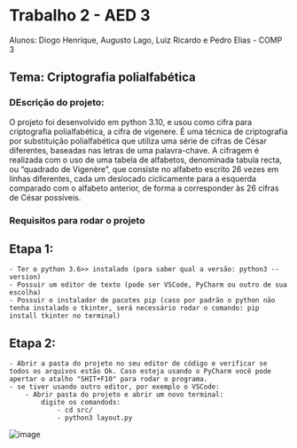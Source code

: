 # Trabalho 2 - AED 3 
Alunos: Diogo Henrique, Augusto Lago, Luiz Ricardo e Pedro Elias - COMP 3

## Tema: Criptografia polialfabética
### DEscrição do projeto: 
O projeto foi desenvolvido em python 3.10, e usou como cifra para criptografia polialfabética, a cifra de vigenere.
	É uma técnica de criptografia por substituição polialfabética que utiliza uma série de cifras de César diferentes, baseadas nas letras de uma palavra-chave.
	A cifragem é realizada com o uso de uma tabela de alfabetos, denominada tabula recta, ou “quadrado de Vigenère”, que consiste no alfabeto escrito 26 vezes em linhas diferentes, cada um deslocado ciclicamente para a esquerda comparado com o alfabeto anterior, de forma a corresponder às 26 cifras de César possíveis. 

### Requisitos para rodar o projeto
## Etapa 1:
	- Ter o python 3.6>> instalado (para saber qual a versão: python3 --version)
	- Possuir um editor de texto (pode ser VSCode, PyCharm ou outro de sua escolha)
	- Possuir o instalador de pacotes pip (caso por padrão o python não tenha instalado o tkinter, será necessário rodar o comando: pip install tkinter no terminal)
	
## Etapa 2:
	- Abrir a pasta do projeto no seu editor de código e verificar se todos os arquivos estão Ok. Caso esteja usando o PyCharm você pode apertar o atalho "SHIT+F10" para rodar o programa.
	- se tiver usando outro editor, por exemplo o VSCode:
		- Abrir pasta do projeto e abrir um novo terminal:
			digite os comandods: 
				- cd src/
				- python3 layout.py
				

![image](https://user-images.githubusercontent.com/108200167/235557610-2493402a-4455-4a88-a3d2-5c36a66680ea.png)


